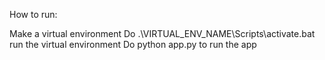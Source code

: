 How to run:

Make a virtual environment
Do .\VIRTUAL_ENV_NAME\Scripts\activate.bat run the virtual environment
Do python app.py to run the app